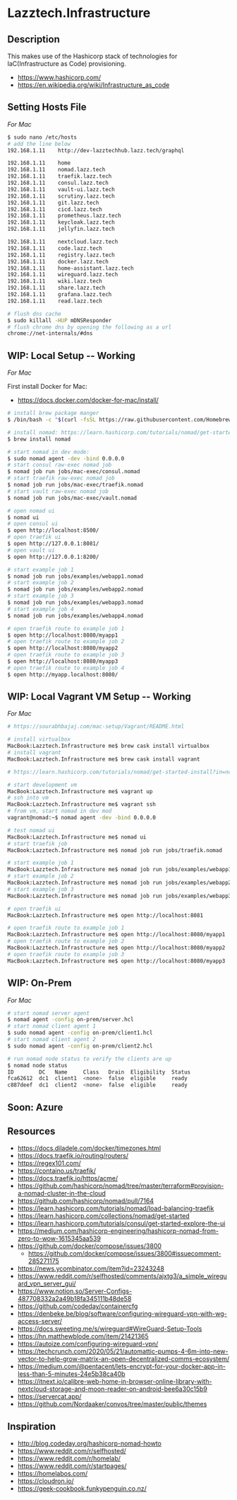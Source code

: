 # Lazztech.Infrastructure

## Description
This makes use of the Hashicorp stack of technologies for IaC(Infrastructure as Code) provisioning.
- https://www.hashicorp.com/
- https://en.wikipedia.org/wiki/Infrastructure_as_code

## Setting Hosts File
*For Mac*

```bash
$ sudo nano /etc/hosts
# add the line below
192.168.1.11    http://dev-lazztechhub.lazz.tech/graphql

192.168.1.11    home
192.168.1.11    nomad.lazz.tech
192.168.1.11    traefik.lazz.tech
192.168.1.11    consul.lazz.tech
192.168.1.11    vault-ui.lazz.tech
192.168.1.11    scrutiny.lazz.tech
192.168.1.11    git.lazz.tech
192.168.1.11    cicd.lazz.tech
192.168.1.11    prometheus.lazz.tech
192.168.1.11    keycloak.lazz.tech
192.168.1.11    jellyfin.lazz.tech

192.168.1.11    nextcloud.lazz.tech
192.168.1.11    code.lazz.tech
192.168.1.11    registry.lazz.tech
192.168.1.11    docker.lazz.tech
192.168.1.11    home-assistant.lazz.tech
192.168.1.11    wireguard.lazz.tech
192.168.1.11    wiki.lazz.tech
192.168.1.11    share.lazz.tech
192.168.1.11    grafana.lazz.tech
192.168.1.11    read.lazz.tech
```

```bash
# flush dns cache
$ sudo killall -HUP mDNSResponder
# flush chrome dns by opening the following as a url
chrome://net-internals/#dns
```

## WIP: Local Setup -- Working
*For Mac*

First install Docker for Mac:
- https://docs.docker.com/docker-for-mac/install/

```bash
# install brew package manger
$ /bin/bash -c "$(curl -fsSL https://raw.githubusercontent.com/Homebrew/install/master/install.sh)"
```

```bash
# install nomad: https://learn.hashicorp.com/tutorials/nomad/get-started-install?in=nomad/get-started
$ brew install nomad
```

```bash
# start nomad in dev mode:
$ sudo nomad agent -dev -bind 0.0.0.0
# start consul raw-exec nomad job
$ nomad job run jobs/mac-exec/consul.nomad 
# start traefik raw-exec nomad job
$ nomad job run jobs/mac-exec/traefik.nomad
# start vault raw-exec nomad job
$ nomad job run jobs/mac-exec/vault.nomad
```

```bash
# open nomad ui
$ nomad ui
# open consul ui
$ open http://localhost:8500/
# open traefik ui
$ open http://127.0.0.1:8081/
# open vault ui
$ open http://127.0.0.1:8200/
```

```bash
# start example job 1
$ nomad job run jobs/examples/webapp1.nomad
# start example job 2
$ nomad job run jobs/examples/webapp2.nomad
# start example job 3
$ nomad job run jobs/examples/webapp3.nomad
# start example job 4
$ nomad job run jobs/examples/webapp4.nomad

# open traefik route to example job 1
$ open http://localhost:8080/myapp1
# open traefik route to example job 2
$ open http://localhost:8080/myapp2
# open traefik route to example job 3
$ open http://localhost:8080/myapp3
# open traefik route to example job 4
$ open http://myapp.localhost:8080/
```

## WIP: Local Vagrant VM Setup -- Working
*For Mac*

```bash
# https://sourabhbajaj.com/mac-setup/Vagrant/README.html

# install virtualbox
MacBook:Lazztech.Infrastructure me$ brew cask install virtualbox
# install vagrant
MacBook:Lazztech.Infrastructure me$ brew cask install vagrant
```

```bash
# https://learn.hashicorp.com/tutorials/nomad/get-started-install?in=nomad/get-started#vagrant-setup-optional

# start development vm
MacBook:Lazztech.Infrastructure me$ vagrant up
# ssh into vm
MacBook:Lazztech.Infrastructure me$ vagrant ssh
# from vm, start nomad in dev mod
vagrant@nomad:~$ nomad agent -dev -bind 0.0.0.0
```

```bash
# test nomad ui
MacBook:Lazztech.Infrastructure me$ nomad ui
# start traefik job
MacBook:Lazztech.Infrastructure me$ nomad job run jobs/traefik.nomad

# start example job 1
MacBook:Lazztech.Infrastructure me$ nomad job run jobs/examples/webapp1.nomad
# start example job 2
MacBook:Lazztech.Infrastructure me$ nomad job run jobs/examples/webapp2.nomad
# start example job 3
MacBook:Lazztech.Infrastructure me$ nomad job run jobs/examples/webapp3.nomad

# open traefik ui
MacBook:Lazztech.Infrastructure me$ open http://localhost:8081

# open traefik route to example job 1
MacBook:Lazztech.Infrastructure me$ open http://localhost:8080/myapp1
# open traefik route to example job 2
MacBook:Lazztech.Infrastructure me$ open http://localhost:8080/myapp2
# open traefik route to example job 3
MacBook:Lazztech.Infrastructure me$ open http://localhost:8080/myapp3
```

## WIP: On-Prem
*For Mac*

```bash
# start nomad server agent
$ nomad agent -config on-prem/server.hcl
# start nomad client agent 1
$ sudo nomad agent -config on-prem/client1.hcl
# start nomad client agent 2
$ sudo nomad agent -config on-prem/client2.hcl

# run nomad node status to verify the clients are up
$ nomad node status
ID        DC   Name     Class   Drain  Eligibility  Status
fca62612  dc1  client1  <none>  false  eligible     ready
c887deef  dc1  client2  <none>  false  eligible     ready
```

## Soon: Azure

## Resources

- https://docs.diladele.com/docker/timezones.html
- https://docs.traefik.io/routing/routers/
- https://regex101.com/
- https://containo.us/traefik/
- https://docs.traefik.io/https/acme/
- https://github.com/hashicorp/nomad/tree/master/terraform#provision-a-nomad-cluster-in-the-cloud
- https://github.com/hashicorp/nomad/pull/7164
- https://learn.hashicorp.com/tutorials/nomad/load-balancing-traefik
- https://learn.hashicorp.com/collections/nomad/get-started
- https://learn.hashicorp.com/tutorials/consul/get-started-explore-the-ui
- https://medium.com/hashicorp-engineering/hashicorp-nomad-from-zero-to-wow-1615345aa539
- https://github.com/docker/compose/issues/3800
    - https://github.com/docker/compose/issues/3800#issuecomment-285271175
- https://news.ycombinator.com/item?id=23243248
- https://www.reddit.com/r/selfhosted/comments/ajxtg3/a_simple_wireguard_vpn_server_gui/
- https://www.notion.so/Server-Configs-487708332a2a49b18fa345111b48de58
- https://github.com/codeday/containercfg
- https://denbeke.be/blog/software/configuring-wireguard-vpn-with-wg-access-server/
- https://docs.sweeting.me/s/wireguard#WireGuard-Setup-Tools
- https://hn.matthewblode.com/item/21421365
- https://autoize.com/configuring-wireguard-vpn/
- https://techcrunch.com/2020/05/21/automattic-pumps-4-6m-into-new-vector-to-help-grow-matrix-an-open-decentralized-comms-ecosystem/
- https://medium.com/@pentacent/lets-encrypt-for-your-docker-app-in-less-than-5-minutes-24e5b38ca40b
- https://itnext.io/calibre-web-home-in-browser-online-library-with-nextcloud-storage-and-moon-reader-on-android-bee6a30c15b9
- https://servercat.app/
- https://github.com/Nordaaker/convos/tree/master/public/themes

## Inspiration
- http://blog.codeday.org/hashicorp-nomad-howto
- https://www.reddit.com/r/selfhosted/
- https://www.reddit.com/r/homelab/
- https://www.reddit.com/r/startpages/
- https://homelabos.com/
- https://cloudron.io/
- https://geek-cookbook.funkypenguin.co.nz/

